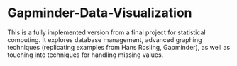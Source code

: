 # Gapminder-Data-Visualization

This is a fully implemented version from a final project for statistical computing. It explores database management,
advanced graphing techniques (replicating examples from Hans Rosling, Gapminder), as well as touching into techniques
for handling missing values.
